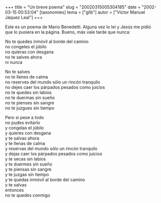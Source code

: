 +++
title = "Un breve poema"
slug = "20020315005304185"
date = "2002-03-15 00:53:04"
[taxonomies]
tema = ["glib"]
autor = ["Víctor Manuel Jáquez Leal"]
+++

Este es un poema de Mario Benedetti. Alguna vez lo leí y Jesús me pidió
que lo pusiera en la página. Bueno, más vale tarde que nunca:

<!-- more -->
No te quedes inmóvil al borde del camino  
no congeles el júbilo  
no quieras con desgana  
no te salves ahora  
ni nunca

No te salves  
no te llenes de calma  
no reserves del mundo sólo un rincón tranquilo  
no dejes caer los párpados pesados como juicios  
no te quedes sin labios  
no te duermas sin sueño  
no te pienses sin sangre  
no te juzgues sin tiempo

Pero si pese a todo  
no pudes evitarlo  
y congelas el júbilo  
y quieres con desgana  
y te salvas ahora  
y te llenas de calma  
y reservas del mundo sólo un rincón tranquilo  
y dejas caer los párpados pesados como juicios  
y te secas sin labios  
y te duermes sin sueño  
y te piensas sin sangre  
y te juzgas sin tiempo  
y te quedas inmóvil al borde del camino  
y te salvas  
entonces  
no te quedes conmigo

